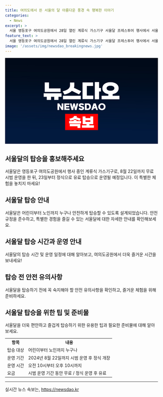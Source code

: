 ```yaml
---
title: 여의도에서 뜬 서울의 달 아름다운 풍경 속 행복한 이야기
categories:
  - News
excerpt: >
  서울 영등포구 여의도공원에서 28일 열린 계류식 가스기구 서울달 프레스투어 행사에서 서울달이 비행을 시작했다. 오는 8월 22일까지는 시범운영 후 23일부터는 정식 운영을 시작하여 유료 탑승이 가능하다. 서울시가 제공한 사진 속 서울달의 모습은 화제를 모으고 있다.
feature_text: >
  서울 영등포구 여의도공원에서 28일 열린 계류식 가스기구 서울달 프레스투어 행사에서 서울달이 비행을 시작했다. 오는 8월 22일까지는 시범운영 후 23일부터는 정식 운영을 시작하여 유료 탑승이 가능하다. 서울시가 제공한 사진 속 서울달의 모습은 화제를 모으고 있다.
image: '/assets/img/newsdao_breakingnews.jpg'
---
```


<p><img src="/assets/img/newsdao_breakingnews.jpg" alt="implanttips 속보" /></p>

<h2 data-ke-size="size26">서울달의 탑승을 홍보해주세요</h2>

<p data-ke-size="size16">서울달은 영등포구 여의도공원에서 행사 중인 계류식 가스기구로, 8월 22일까지 무료 시범 운영을 한 뒤, 23일부터 정식으로 유료 탑승으로 운영될 예정입니다. 이 특별한 체험을 놓치지 마세요!</p>

<h2 data-ke-size="size26">서울달 탑승 안내</h2>

<p data-ke-size="size16">서울달은 어린이부터 노인까지 누구나 안전하게 탑승할 수 있도록 설계되었습니다. 안전 규정을 준수하고, 특별한 경험을 즐길 수 있는 서울달에 대한 자세한 안내를 확인해보세요.</p>

<h2 data-ke-size="size26">서울달 탑승 시간과 운영 안내</h2>

<p data-ke-size="size16">서울달의 탑승 시간 및 운영 일정에 대해 알아보고, 여의도공원에서 더욱 즐거운 시간을 보내세요!</p>

<h2 data-ke-size="size26">탑승 전 안전 유의사항</h2>

<p data-ke-size="size16">서울달을 탑승하기 전에 꼭 숙지해야 할 안전 유의사항을 확인하고, 즐거운 체험을 위해 준비하세요.</p>

<h2 data-ke-size="size26">서울달 탑승을 위한 팁 및 준비물</h2>

<p data-ke-size="size16">서울달을 더욱 편안하고 즐겁게 탑승하기 위한 유용한 팁과 필요한 준비물에 대해 알아보세요.</p>

<table>
  <colgroup><col><col></colgroup>
  <tr>
    <td style="text-align: center; height: 17px;"><b>항목</b></td>
    <td style="text-align: center; height: 17px;"><b>내용</b></td>
  </tr>
  <tr>
    <td style="text-align: left;">탑승 대상</td>
    <td style="text-align: left;">어린이부터 노인까지 누구나</td>
  </tr>
  <tr>
    <td style="text-align: left;">운영 기간</td>
    <td style="text-align: left;">2024년 8월 22일까지 시범 운영 후 정식 개장</td>
  </tr>
  <tr>
    <td style="text-align: left;">운영 시간</td>
    <td style="text-align: left;">오전 10시부터 오후 10시까지</td>
  </tr>
  <tr>
    <td style="text-align: left;">요금</td>
    <td style="text-align: left;">시범 운영 기간 동안 무료 / 정식 운영 후 유료</td>
  </tr>
</table>

<hr>
실시간 뉴스 속보는, <a href="https://newsdao.kr" rel="dofollow">https://newsdao.kr</a>


